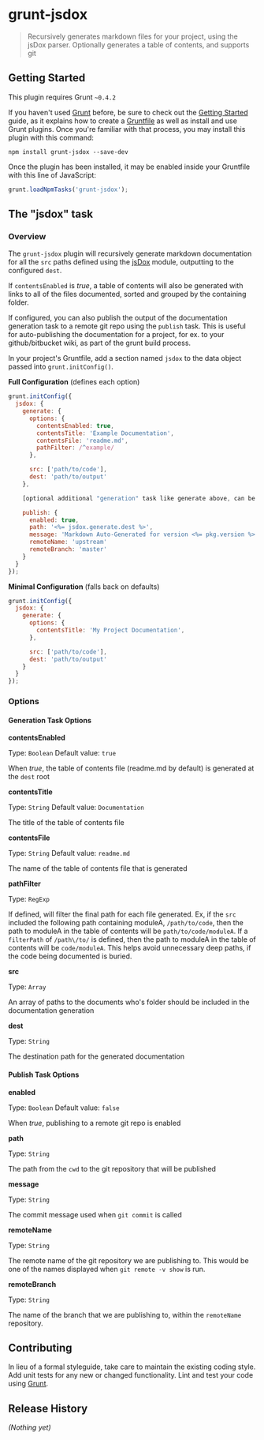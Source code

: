 # grunt-jsdox

> Recursively generates markdown files for your project, using the jsDox parser.  Optionally generates a table of contents, and supports git

## Getting Started
This plugin requires Grunt `~0.4.2`

If you haven't used [Grunt](http://gruntjs.com/) before, be sure to check out the [Getting Started](http://gruntjs.com/getting-started) guide, as it explains how to create a [Gruntfile](http://gruntjs.com/sample-gruntfile) as well as install and use Grunt plugins. Once you're familiar with that process, you may install this plugin with this command:

```shell
npm install grunt-jsdox --save-dev
```

Once the plugin has been installed, it may be enabled inside your Gruntfile with this line of JavaScript:

```js
grunt.loadNpmTasks('grunt-jsdox');
```

## The "jsdox" task

### Overview

The `grunt-jsdox` plugin will recursively generate markdown documentation for all the `src` paths defined using the [jsDox](http://jsdox.org) module, outputting to the configured `dest`.

If `contentsEnabled` is _true_, a table of contents will also be generated with links to all of the files documented, sorted and grouped by the containing folder.

If configured, you can also publish the output of the documentation generation task to a remote git repo using the `publish` task.  This is useful for auto-publishing the
documentation for a project, for ex. to your github/bitbucket wiki, as part of the grunt build process.

In your project's Gruntfile, add a section named `jsdox` to the data object passed into `grunt.initConfig()`.


**Full Configuration** (defines each option)
```js
grunt.initConfig({
  jsdox: {
    generate: {
      options: {
        contentsEnabled: true,
        contentsTitle: 'Example Documentation',
        contentsFile: 'readme.md',
        pathFilter: /^example/
      },

      src: ['path/to/code'],
      dest: 'path/to/output'
    },

    [optional additional "generation" task like generate above, can be targed with jsdox:generate-other-docs],

    publish: {
      enabled: true,
      path: '<%= jsdox.generate.dest %>',
      message: 'Markdown Auto-Generated for version <%= pkg.version %>',
      remoteName: 'upstream'
      remoteBranch: 'master'
    }
  }
});
```

**Minimal Configuration** (falls back on defaults)

```js
grunt.initConfig({
  jsdox: {
    generate: {
      options: {
        contentsTitle: 'My Project Documentation',
      },

      src: ['path/to/code'],
      dest: 'path/to/output'
    }
  }
});
```


### Options

#### Generation Task Options

**contentsEnabled**

Type: `Boolean`
Default value: `true`

When _true_, the table of contents file (readme.md by default) is generated at the `dest` root


**contentsTitle**

Type: `String`
Default value: `Documentation`

The title of the table of contents file


**contentsFile**

Type: `String`
Default value: `readme.md`

The name of the table of contents file that is generated


**pathFilter**

Type: `RegExp`

If defined, will filter the final path for each file generated.  Ex, if the `src` included the following path containing moduleA,
`/path/to/code`, then the path to moduleA in the table of contents will be `path/to/code/moduleA`.  If a `filterPath` of `/path\/to/`
is defined, then the path to moduleA in the table of contents will be `code/moduleA`.  This helps avoid unnecessary deep paths, if the
code being documented is buried.


**src**

Type: `Array`

An array of paths to the documents who's folder should be included in the documentation generation


**dest**

Type: `String`

The destination path for the generated documentation




#### Publish Task Options

**enabled**

Type: `Boolean`
Default value: `false`

When _true_, publishing to a remote git repo is enabled


**path**

Type: `String`

The path from the `cwd` to the git repository that will be published


**message**

Type: `String`

The commit message used when `git commit` is called


**remoteName**

Type: `String`

The remote name of the git repository we are publishing to.  This would be one of the names displayed when `git remote -v show` is run.


**remoteBranch**

Type: `String`

The name of the branch that we are publishing to, within the `remoteName` repository.







## Contributing
In lieu of a formal styleguide, take care to maintain the existing coding style. Add unit tests for any new or changed functionality. Lint and test your code using [Grunt](http://gruntjs.com/).

## Release History
_(Nothing yet)_
